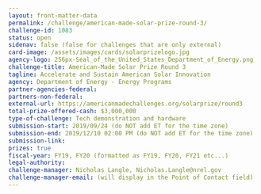 ```yaml
---
layout: front-matter-data
permalink: /challenge/american-made-solar-prize-round-3/
challenge-id: 1083
status: open
sidenav: false (false for challenges that are only external)
card-image: /assets/images/cards/solarprizelogo.jpg
agency-logo: 256px-Seal_of_the_United_States_Department_of_Energy.png
challenge-title: American-Made Solar Prize Round 3
tagline: Accelerate and Sustain American Solar Innovation
agency: Department of Energy - Energy Programs
partner-agencies-federal:
partners-non-federal:
external-url: https://americanmadechallenges.org/solarprize/round3
total-prize-offered-cash: $3,000,000
type-of-challenge: Tech demonstration and hardware
submission-start: 2019/09/24 (do NOT add ET for the time zone)
submission-end: 2019/12/10 02:00 PM (do NOT add ET for the time zone)
submission-link:
prizes: true
fiscal-year: FY19, FY20 (formatted as FY19, FY20, FY21 etc...)
legal-authority:
challenge-manager: Nicholas Langle, Nicholas.Langle@nrel.gov
challenge-manager-email: (will display in the Point of Contact field)
---
```




